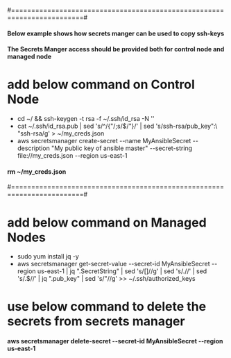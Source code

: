 #========================================================================#
#### Below example shows how secrets manger can be used to copy ssh-keys #
#### The Secrets Manger access should be provided both for control node and managed node #
# add below command on Control Node #
  * cd ~/ && ssh-keygen -t rsa -f ~/.ssh/id_rsa -N ''
  * cat ~/.ssh/id_rsa.pub | sed 's/^/{"/;s/$/"}/' | sed 's/ssh-rsa/pub_key\":\ "ssh-rsa/g' > ~/my_creds.json
  * aws secretsmanager create-secret --name MyAnsibleSecret --description "My public key of ansible master" --secret-string file://my_creds.json --region us-east-1
#### rm ~/my_creds.json
#========================================================================#
# add below command on Managed Nodes #
  * sudo yum install jq -y
  * aws secretsmanager get-secret-value --secret-id MyAnsibleSecret --region us-east-1 | jq ".SecretString" | sed 's/[\]//g' | sed 's/.//' | sed  's/.$//' | jq ".pub_key" | sed 's/"//g' >> ~/.ssh/authorized_keys
# use below command to delete the secrets from secrets manager
#### aws secretsmanager delete-secret --secret-id MyAnsibleSecret --region us-east-1

